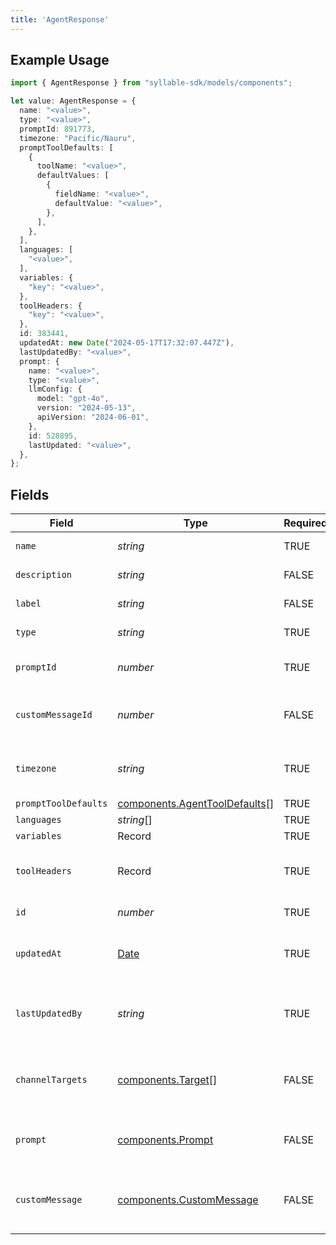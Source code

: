 ```yaml
---
title: 'AgentResponse'
---
```


## Example Usage

```typescript
import { AgentResponse } from "syllable-sdk/models/components";

let value: AgentResponse = {
  name: "<value>",
  type: "<value>",
  promptId: 891773,
  timezone: "Pacific/Nauru",
  promptToolDefaults: [
    {
      toolName: "<value>",
      defaultValues: [
        {
          fieldName: "<value>",
          defaultValue: "<value>",
        },
      ],
    },
  ],
  languages: [
    "<value>",
  ],
  variables: {
    "key": "<value>",
  },
  toolHeaders: {
    "key": "<value>",
  },
  id: 383441,
  updatedAt: new Date("2024-05-17T17:32:07.447Z"),
  lastUpdatedBy: "<value>",
  prompt: {
    name: "<value>",
    type: "<value>",
    llmConfig: {
      model: "gpt-4o",
      version: "2024-05-13",
      apiVersion: "2024-06-01",
    },
    id: 528895,
    lastUpdated: "<value>",
  },
};
```

## Fields

| Field                                                                                         | Type                                                                                          | Required                                                                                      | Description                                                                                   |
| --------------------------------------------------------------------------------------------- | --------------------------------------------------------------------------------------------- | --------------------------------------------------------------------------------------------- | --------------------------------------------------------------------------------------------- |
| `name`                                                                                        | *string*                                                                                      | TRUE                                                                            | The Agent name                                                                                |
| `description`                                                                                 | *string*                                                                                      | FALSE                                                                            | The Agent description                                                                         |
| `label`                                                                                       | *string*                                                                                      | FALSE                                                                            | The Agent label                                                                               |
| `type`                                                                                        | *string*                                                                                      | TRUE                                                                            | The Agent type                                                                                |
| `promptId`                                                                                    | *number*                                                                                      | TRUE                                                                            | The Agent's prompt id                                                                         |
| `customMessageId`                                                                             | *number*                                                                                      | FALSE                                                                            | The Agent's custom message id                                                                 |
| `timezone`                                                                                    | *string*                                                                                      | TRUE                                                                            | The time zone the bot operates in                                                             |
| `promptToolDefaults`                                                                          | [components.AgentToolDefaults](/sdk-docs/models/components/agenttooldefaults)[]                | TRUE                                                                            | N/A                                                                                           |
| `languages`                                                                                   | *string*[]                                                                                    | TRUE                                                                            | N/A                                                                                           |
| `variables`                                                                                   | Record                                                                      | TRUE                                                                            | N/A                                                                                           |
| `toolHeaders`                                                                                 | Record                                                                      | TRUE                                                                            | Optional headers to include in tool calls.                                                    |
| `id`                                                                                          | *number*                                                                                      | TRUE                                                                            | The Agent ID                                                                                  |
| `updatedAt`                                                                                   | [Date](https://developer.mozilla.org/en-US/docs/Web/JavaScript/Reference/Global_Objects/Date) | TRUE                                                                            | Timestamp of most recent update                                                               |
| `lastUpdatedBy`                                                                               | *string*                                                                                      | TRUE                                                                            | Email of the user who last updated the agent                                                  |
| `channelTargets`                                                                              | [components.Target](/sdk-docs/models/components/target)[]                                      | FALSE                                                                            | Channel targets associated with the agent                                                     |
| `prompt`                                                                                      | [components.Prompt](/sdk-docs/models/components/prompt)                                        | FALSE                                                                            | The prompt associated with the agent                                                          |
| `customMessage`                                                                               | [components.CustomMessage](/sdk-docs/models/components/custommessage)                          | FALSE                                                                            | The custom message associated with the agent                                                  |
